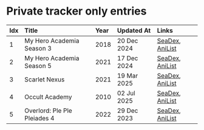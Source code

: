 # Private tracker only entries
| Idx | Title                        | Year | Updated At  | Links                                                                              |
| :---| :----------------------------| :----| :-----------| :----------------------------------------------------------------------------------|
| 1   | My Hero Academia Season 3    | 2018 | 20 Dec 2024 | [SeaDex](https://releases.moe/100166/), [AniList](https://anilist.co/anime/100166) |
| 2   | My Hero Academia Season 5    | 2021 | 17 Dec 2024 | [SeaDex](https://releases.moe/117193/), [AniList](https://anilist.co/anime/117193) |
| 3   | Scarlet Nexus                | 2021 | 19 Mar 2025 | [SeaDex](https://releases.moe/131150/), [AniList](https://anilist.co/anime/131150) |
| 4   | Occult Academy               | 2010 | 02 Jul 2025 | [SeaDex](https://releases.moe/6974/), [AniList](https://anilist.co/anime/6974)     |
| 5   | Overlord: Ple Ple Pleiades 4 | 2022 | 29 Dec 2023 | [SeaDex](https://releases.moe/151898/), [AniList](https://anilist.co/anime/151898) |